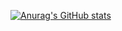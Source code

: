 [![Anurag's GitHub stats](https://github-readme-stats.vercel.app/api?username=Nuridin28)](https://github.com/anuraghazra/github-readme-stats)
